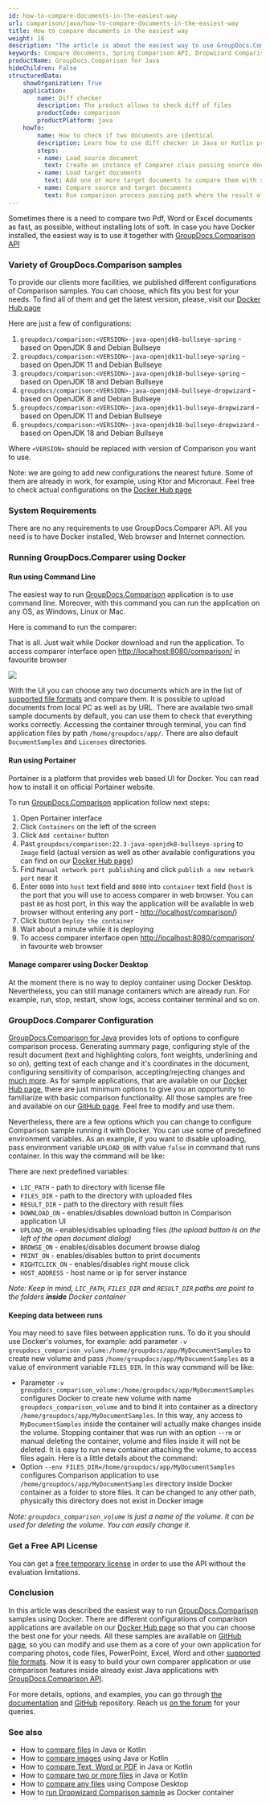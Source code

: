 ```yaml
---
id: how-to-compare-documents-in-the-easiest-way
url: comparison/java/how-to-compare-documents-in-the-easiest-way
title: How to compare documents in the easiest way
weight: 16
description: "The article is about the easiest way to use GroupDocs.Comparison API to compare documents"
keywords: Compare documents, Spring Comparison API, Dropwizard Comparison API, Comparison Tool with Docker
productName: GroupDocs.Comparison for Java
hideChildren: False
structuredData:
    showOrganization: True
    application:
        name: Diff checker
        description: The product allows to check diff of files
        productCode: comparison
        productPlatform: java
    howTo:
        name: How to check if two documents are identical
        description: Learn how to use diff checker in Java or Kotlin project
        steps:
        - name: Load source document
          text: Create an instance of Comparer class passing source document as a constructor parameter
        - name: Load target documents
          text: Add one or more target documents to compare them with source one
        - name: Compare source and target documents
          text: Run comparison process passing path where the result of the comparison will be saved
---
```

Sometimes there is a need to compare two Pdf, Word or Excel documents as fast, as possible, without installing lots of soft. In case you have Docker installed, the easiest way is to use it together with [GroupDocs.Comparison API](https://products.groupdocs.com/comparison)

### Variety of GroupDocs.Comparison samples

To provide our clients more facilities, we published different configurations of Comparison samples. You can choose, which fits you best for your needs. To find all of them and get the latest version, please, visit our [Docker Hub page](https://hub.docker.com/r/groupdocs/comparison)

Here are just a few of configurations:

1. `groupdocs/comparison:<VERSION>-java-openjdk8-bullseye-spring` - based on OpenJDK 8 and Debian Bullseye
2. `groupdocs/comparison:<VERSION>-java-openjdk11-bullseye-spring` - based on OpenJDK 11 and Debian Bullseye
3. `groupdocs/comparison:<VERSION>-java-openjdk18-bullseye-spring` - based on OpenJDK 18 and Debian Bullseye
4. `groupdocs/comparison:<VERSION>-java-openjdk8-bullseye-dropwizard` - based on OpenJDK 8 and Debian Bullseye
5. `groupdocs/comparison:<VERSION>-java-openjdk11-bullseye-dropwizard` - based on OpenJDK 11 and Debian Bullseye
6. `groupdocs/comparison:<VERSION>-java-openjdk18-bullseye-dropwizard` - based on OpenJDK 18 and Debian Bullseye

Where `<VERSION>` should be replaced with version of Comparison you want to use.

Note: we are going to add new configurations the nearest future. Some of them are already in work, for example, using Ktor and Micronaut. Feel free to check actual configurations on the [Docker Hub page](https://hub.docker.com/r/groupdocs/comparison)

### System Requirements

There are no any requirements to use GroupDocs.Comparer API. All you need is to have Docker installed, Web browser and Internet connection.

### Running GroupDocs.Comparer using Docker

#### Run using Command Line

The easiest way to run [GroupDocs.Comparison](https://products.groupdocs.com/comparison/java) application is to use command line. Moreover, with this command you can run the application on any OS, as Windows, Linux or Mac.

Here is command to run the comparer:

<script src="https://gist.github.com/groupdocs-comparison-gists/4958fa72f02e5d83324fc63b326e0609.js"></script>

That is all. Just wait while Docker download and run the application. To access comparer interface open [http://localhost:8080/comparison/](http://localhost:8080/comparison/) in favourite browser

![](comparison/java/images/how-to-compare-documents-in-the-easiest-way.png)

With the UI you can choose any two documents which are in the list of [supported file formats](/comparison/java/supported-document-formats/) and compare them. It is possible to upload documents from local PC as well as by URL. There are available two small sample documents by default, you can use them to check that everything works correctly. Accessing the container through terminal, you can find application files by path `/home/groupdocs/app/`. There are also default `DocumentSamples` and `Licenses` directories.

#### Run using Portainer

Portainer is a platform that provides web based UI for Docker. You can read how to install it on official Portainer website.

To run [GroupDocs.Comparison](https://products.groupdocs.com/comparison/java) application follow next steps:

1. Open Portainer interface
2. Click `Containers` on the left of the screen
3. Click `Add container` button
4. Past `groupdocs/comparison:22.3-java-openjdk8-bullseye-spring` to `Image` field (actual version as well as other available configurations you can find on our [Docker Hub page](https://hub.docker.com/r/groupdocs/comparison/tags))
5. Find `Manual network port publishing` and click `publish a new network port` near it
6. Enter `8080` into `host` text field and `8080` into `container` text field (`host` is the port that you will use to access comparer in web browser. You can past `80` as host port, in this way the application will be available in web browser without entering any port - [http://localhost/comparison/](http://localhost/comparison/))
7. Click button `Deploy the container`
8. Wait about a minute while it is deploying
9. To access comparer interface open [http://localhost:8080/comparison/](http://localhost:8080/comparison/) in favourite web browser

#### Manage comparer using Docker Desktop

At the moment there is no way to deploy container using Docker Desktop. Nevertheless, you can still manage containers which are already run. For example, run, stop, restart, show logs, access container terminal and so on.

### GroupDocs.Comparer Configuration

[GroupDocs.Comparison for Java](https://products.groupdocs.com/comparison/java) provides lots of options to configure comparison process. Generating summary page, configuring style of the result document (text and highlighting colors, font weights, underlining and so on), getting text of each change and it's coordinates in the document, configuring sensitivity of comparison, accepting/rejecting changes and [much more](https://docs.groupdocs.com/comparison/java/groupdocs-comparison-overview/). As for sample applications, that are available on our [Docker Hub page](https://hub.docker.com/r/groupdocs/comparison/), there are just minimum options to give you an opportunity to familiarize with basic comparison functionality. All those samples are free and available on our [GitHub page](https://github.com/groupdocs-comparison/GroupDocs.Comparison-for-Java). Feel free to modify and use them.

Nevertheless, there are a few options which you can change to configure Comparison sample running it with Docker. You can use some of predefined environment variables. As an example, if you want to disable uploading, pass environment variable `UPLOAD_ON` with value `false` in command that runs container. In this way the command will be like:

<script src="https://gist.github.com/groupdocs-comparison-gists/8120ee53c065f2732ded283a427bf87d.js"></script>

There are next predefined variables:
* `LIC_PATH` - path to directory with license file
* `FILES_DIR` - path to the directory with uploaded files
* `RESULT_DIR` - path to the directory with result files
* `DOWNLOAD_ON` - enables/disables download button in Comparison application UI
* `UPLOAD_ON` - enables/disables uploading files _(the upload button is on the left of the open document dialog)_
* `BROWSE_ON` - enables/disables document browse dialog
* `PRINT_ON` - enables/disables button to print documents
* `RIGHTCLICK_ON` - enables/disables right mouse click
* `HOST_ADDRESS` - host name or ip for server instance

_Note: Keep in mind, `LIC_PATH`, `FILES_DIR` and `RESULT_DIR` paths are point to the folders **inside** Docker container_

#### Keeping data between runs

You may need to save files between application runs. To do it you should use Docker's volumes, for example: add parameter `-v groupdocs_comparison_volume:/home/groupdocs/app/MyDocumentSamples` to create new volume and pass `/home/groupdocs/app/MyDocumentSamples` as a value of environment variable `FILES_DIR`. In this way command will be like:

<script src="https://gist.github.com/groupdocs-comparison-gists/e492c0c7d27267ff506ecd3eaffcd4de.js"></script>

* Parameter `-v groupdocs_comparison_volume:/home/groupdocs/app/MyDocumentSamples` configures Docker to create new volume with name `groupdocs_comparison_volume` and to bind it into container as a directory `/home/groupdocs/app/MyDocumentSamples`. In this way, any access to `MyDocumentSamples` inside the container will actually make changes inside the volume. Stopping container that was run with an option `--rm` or manual deleting the container, volume and files inside it will not be deleted. It is easy to run new container attaching the volume, to access files again.
  Here is a little details about the command:
* Option `--env FILES_DIR=/home/groupdocs/app/MyDocumentSamples` configures Comparison application to use `/home/groupdocs/app/MyDocumentSamples` directory inside Docker container as a folder to store files. It can be changed to any other path, physically this directory does not exist in Docker image

_Note: `groupdocs_comparison_volume` is just a name of the volume. It can be used for deleting the volume. You can easily change it._

### Get a Free API License

You can get a [free temporary license](https://purchase.groupdocs.com/temporary-license) in order to use the API without the evaluation limitations.

### Conclusion

In this article was described the easiest way to run [GroupDocs.Comparison](https://products.groupdocs.com/comparison/) samples using Docker. There are different configurations of comparison applications are available on our [Docker Hub page](https://hub.docker.com/r/groupdocs/comparison/tags) so that you can choose the best one for your needs. All these samples are available on [GitHub page](https://github.com/groupdocs-comparison/GroupDocs.Comparison-for-Java), so you can modify and use them as a core of your own application for comparing photos, code files, PowerPoint, Excel, Word and other [supported file formats](/comparison/java/supported-document-formats/). Now it is easy to build your own comparer application or use comparison features inside already exist Java applications with [GroupDocs.Comparison API](https://products.groupdocs.com/comparison/java).

For more details, options, and examples, you can go through [the documentation](/comparison/java/getting-started/) and [GitHub](https://github.com/groupdocs-comparison) repository. Reach us [on the forum](https://forum.groupdocs.com/) for your queries.

### See also

* How to [compare files](/comparison/java/how-to-compare-files-in-java-or-kotlin) in Java or Kotlin
* How to [compare images](/comparison/java/how-to-compare-images-using-java-or-kotlin) using Java or Kotlin
* How to [compare Text, Word or PDF](/comparison/java/how-to-compare-text-word-pdf-in-java-or-kotlin) in Java or Kotlin
* How to [compare two or more files](/comparison/java/how-to-compare-two-or-more-files-in-java-or-kotlin) in Java or Kotlin
* How to [compare any files](/comparison/java/how-to-compare-any-files-using-compose-desktop) using Compose Desktop
* How to [run Dropwizard Comparison sample](comparison/java/how-to-run-dropwizard-comparison-sample-using-docker) as Docker container